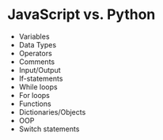 # JavaScript vs. Python

- Variables
- Data Types
- Operators
- Comments
- Input/Output
- If-statements
- While loops
- For loops
- Functions
- Dictionaries/Objects
- OOP
- Switch statements
